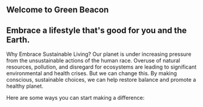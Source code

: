 ## Welcome to Green Beacon
## Embrace a lifestyle that's good for you and the Earth.

Why Embrace Sustainable Living?
Our planet is under increasing pressure from the unsustainable actions of the human race. Overuse of natural resources, pollution, and disregard for ecosystems are leading to significant environmental and health crises. But we can change this. By making conscious, sustainable choices, we can help restore balance and promote a healthy planet.

Here are some ways you can start making a difference:
